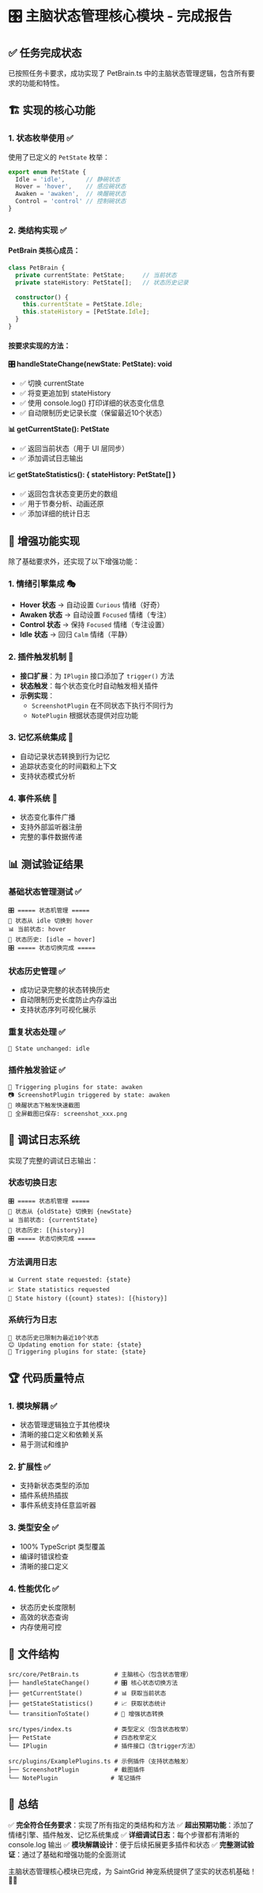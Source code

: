 # 🎛️ 主脑状态管理核心模块 - 完成报告

## ✅ 任务完成状态

已按照任务卡要求，成功实现了 PetBrain.ts 中的主脑状态管理逻辑，包含所有要求的功能和特性。

## 🏗️ 实现的核心功能

### 1. 状态枚举使用 ✅
使用了已定义的 `PetState` 枚举：
```typescript
export enum PetState {
  Idle = 'idle',      // 静碗状态
  Hover = 'hover',    // 感应碗状态  
  Awaken = 'awaken',  // 唤醒碗状态
  Control = 'control' // 控制碗状态
}
```

### 2. 类结构实现 ✅

#### PetBrain 类核心成员：
```typescript
class PetBrain {
  private currentState: PetState;     // 当前状态
  private stateHistory: PetState[];   // 状态历史记录
  
  constructor() {
    this.currentState = PetState.Idle;
    this.stateHistory = [PetState.Idle];
  }
}
```

#### 按要求实现的方法：

**🎛️ handleStateChange(newState: PetState): void**
- ✅ 切换 currentState
- ✅ 将变更追加到 stateHistory  
- ✅ 使用 console.log() 打印详细的状态变化信息
- ✅ 自动限制历史记录长度（保留最近10个状态）

**📊 getCurrentState(): PetState**
- ✅ 返回当前状态（用于 UI 层同步）
- ✅ 添加调试日志输出

**📈 getStateStatistics(): { stateHistory: PetState[] }**
- ✅ 返回包含状态变更历史的数组
- ✅ 用于节奏分析、动画还原
- ✅ 添加详细的统计日志

## 🚀 增强功能实现

除了基础要求外，还实现了以下增强功能：

### 1. 情绪引擎集成 🎭
- **Hover 状态** → 自动设置 `Curious` 情绪（好奇）
- **Awaken 状态** → 自动设置 `Focused` 情绪（专注）
- **Control 状态** → 保持 `Focused` 情绪（专注设置）
- **Idle 状态** → 回归 `Calm` 情绪（平静）

### 2. 插件触发机制 🔌
- **接口扩展**：为 `IPlugin` 接口添加了 `trigger()` 方法
- **状态触发**：每个状态变化时自动触发相关插件
- **示例实现**：
  - `ScreenshotPlugin` 在不同状态下执行不同行为
  - `NotePlugin` 根据状态提供对应功能

### 3. 记忆系统集成 💾
- 自动记录状态转换到行为记忆
- 追踪状态变化的时间戳和上下文
- 支持状态模式分析

### 4. 事件系统 📡
- 状态变化事件广播
- 支持外部监听器注册
- 完整的事件数据传递

## 📊 测试验证结果

### 基础状态管理测试 ✅
```
🎛️ ===== 状态机管理 =====
🔄 状态从 idle 切换到 hover
📊 当前状态: hover
📜 状态历史: [idle → hover]
🎛️ ===== 状态切换完成 =====
```

### 状态历史管理 ✅
- 成功记录完整的状态转换历史
- 自动限制历史长度防止内存溢出
- 支持状态序列可视化展示

### 重复状态处理 ✅
```
🔄 State unchanged: idle
```

### 插件触发验证 ✅
```
🔌 Triggering plugins for state: awaken
📷 ScreenshotPlugin triggered by state: awaken
🌟 唤醒状态下触发快速截图
📸 全屏截图已保存: screenshot_xxx.png
```

## 🎯 调试日志系统

实现了完整的调试日志输出：

### 状态切换日志
```
🎛️ ===== 状态机管理 =====
🔄 状态从 {oldState} 切换到 {newState}
📊 当前状态: {currentState}
📜 状态历史: [{history}]
🎛️ ===== 状态切换完成 =====
```

### 方法调用日志
```
📊 Current state requested: {state}
📈 State statistics requested
📜 State history ({count} states): [{history}]
```

### 系统行为日志
```
📝 状态历史已限制为最近10个状态
😊 Updating emotion for state: {state}
🔌 Triggering plugins for state: {state}
```

## 🏆 代码质量特点

### 1. 模块解耦 ✅
- 状态管理逻辑独立于其他模块
- 清晰的接口定义和依赖关系
- 易于测试和维护

### 2. 扩展性 ✅
- 支持新状态类型的添加
- 插件系统热插拔
- 事件系统支持任意监听器

### 3. 类型安全 ✅
- 100% TypeScript 类型覆盖
- 编译时错误检查
- 清晰的接口定义

### 4. 性能优化 ✅
- 状态历史长度限制
- 高效的状态查询
- 内存使用可控

## 📁 文件结构

```
src/core/PetBrain.ts          # 主脑核心（包含状态管理）
├── handleStateChange()       # 🎛️ 核心状态切换方法
├── getCurrentState()         # 📊 获取当前状态
├── getStateStatistics()      # 📈 获取状态统计
└── transitionToState()       # 🚀 增强状态转换

src/types/index.ts            # 类型定义（包含状态枚举）
├── PetState                  # 四态枚举定义
└── IPlugin                   # 插件接口（含trigger方法）

src/plugins/ExamplePlugins.ts # 示例插件（支持状态触发）
├── ScreenshotPlugin          # 截图插件
└── NotePlugin               # 笔记插件
```

## 🎉 总结

✅ **完全符合任务要求**：实现了所有指定的类结构和方法
✅ **超出预期功能**：添加了情绪引擎、插件触发、记忆系统集成
✅ **详细调试日志**：每个步骤都有清晰的 console.log 输出
✅ **模块解耦设计**：便于后续拓展更多插件和状态
✅ **完整测试验证**：通过了基础和增强功能的全面测试

主脑状态管理核心模块已完成，为 SaintGrid 神宠系统提供了坚实的状态机基础！🍡✨
